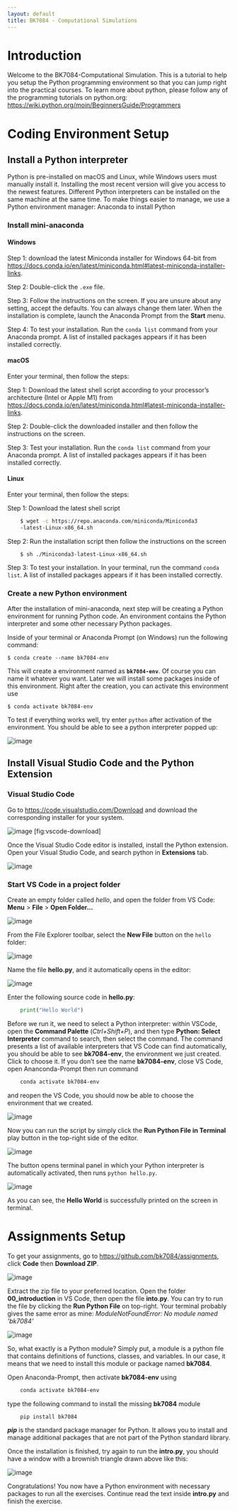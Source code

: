 ```yaml
---
layout: default
title: BK7084 - Computational Simulations
---
```


# Introduction

Welcome to the BK7084-Computational Simulation. This is a tutorial to
help you setup the Python programming environment so that you can jump
right into the practical courses. To learn more about python, please
follow any of the programming tutorials on python.org:
<https://wiki.python.org/moin/BeginnersGuide/Programmers>

# Coding Environment Setup

## Install a Python interpreter

Python is pre-installed on macOS and Linux, while Windows users must
manually install it. Installing the most recent version will give you
access to the newest features. Different Python interpreters can be
installed on the same machine at the same time. To make things easier to
manage, we use a Python environment manager: Anaconda to install Python

### Install mini-anaconda

#### Windows

  
Step 1: download the latest Miniconda installer for Windows 64-bit from
<https://docs.conda.io/en/latest/miniconda.html#latest-miniconda-installer-links>.

Step 2: Double-click the `.exe` file.

Step 3: Follow the instructions on the screen. If you are unsure about
any setting, accept the defaults. You can always change them later. When
the installation is complete, launch the Anaconda Prompt from the
**Start** menu.

Step 4: To test your installation. Run the `conda list` command from
your Anaconda prompt. A list of installed packages appears if it has
been installed correctly.

#### macOS

  
Enter your terminal, then follow the steps:

Step 1: Download the latest shell script according to your processor’s
architecture (Intel or Apple M1) from
<https://docs.conda.io/en/latest/miniconda.html#latest-miniconda-installer-links>.

Step 2: Double-click the downloaded installer and then follow the
instructions on the screen.

Step 3: Test your installation. Run the `conda list` command from your
Anaconda prompt. A list of installed packages appears if it has been
installed correctly.

#### Linux

  
Enter your terminal, then follow the steps:

Step 1: Download the latest shell script

``` bash
    $ wget -c https://repo.anaconda.com/miniconda/Miniconda3
    -latest-Linux-x86_64.sh
```

Step 2: Run the installation script then follow the instructions on the
screen

``` shell
    $ sh ./Miniconda3-latest-Linux-x86_64.sh
```

Step 3: To test your installation. In your terminal, run the command
`conda list`. A list of installed packages appears if it has been
installed correctly.

### Create a new Python environment

After the installation of mini-anaconda, next step will be creating a
Python environment for running Python code. An environment contains the
Python interpreter and some other necessary Python packages.

Inside of your terminal or Anaconda Prompt (on Windows) run the
following command:

``` shell
$ conda create --name bk7084-env
```

This will create a environment named as **`bk7084-env`**. Of course you
can name it whatever you want. Later we will install some packages
inside of this environment. Right after the creation, you can activate
this environment use

``` shell
$ conda activate bk7084-env
```

To test if everything works well, try enter `python` after activation of
the environment. You should be able to see a python interpreter popped
up:

![image](assets/../assets/images/crashcourse/linux-prompt.png)

## Install Visual Studio Code and the Python Extension

### Visual Studio Code

Go to <https://code.visualstudio.com/Download> and download the
corresponding installer for your system.

![image](assets/../assets/images/crashcourse/vscode-download.png)
<span id="fig:vscode-download" label="fig:vscode-download">\[fig:vscode-download\]</span>

Once the Visual Studio Code editor is installed, install the Python
extension. Open your Visual Studio Code, and search python in
**Extensions** tab.

![image](assets/../assets/images/crashcourse/vscode-ext.png)

### Start VS Code in a project folder

Create an empty folder called *hello*, and open the folder from VS Code:
**Menu** \> **File** \> **Open Folder...**

![image](assets/../assets/images/crashcourse/vscode-open.png)

From the File Explorer toolbar, select the **New File** button on the
`hello` folder:

![image](assets/../assets/images/crashcourse/vscode-new.png)

Name the file **hello.py**, and it automatically opens in the editor:

![image](assets/../assets/images/crashcourse/vscode-newfile.png)

Enter the following source code in **hello.py**:

``` python
    print("Hello World")
```

Before we run it, we need to select a Python interpreter: within VSCode,
open the **Command Palette** (*Ctrl+Shift+P*), and then type **Python:
Select Interpreter** command to search, then select the command. The
command presents a list of available interpreters that VS Code can find
automatically, you should be able to see **bk7084-env**, the environment
we just created. Click to choose it. If you don’t see the name
**bk7084-env**, close VS Code, open Ananconda-Prompt then run command

``` bash
    conda activate bk7084-env
```

and reopen the VS Code, you should now be able to choose the environment
that we created.

![image](assets/../assets/images/crashcourse/vscode-env.png)

Now you can run the script by simply click the **Run Python File in
Terminal** play button in the top-right side of the editor.

![image](assets/../assets/images/crashcourse/vscode-run.png)

The button opens terminal panel in which your Python interpreter is
automatically activated, then runs `python hello.py`.

![image](assets/../assets/images/crashcourse/vscode-tml.png)

As you can see, the **Hello World** is successfully printed on the
screen in terminal.

# Assignments Setup

To get your assignments, go to <https://github.com/bk7084/assignments>,
click **Code** then **Download ZIP**.

![image](assets/../assets/images/crashcourse/assignments.png)

Extract the zip file to your preferred location. Open the folder
**00\_introduction** in VS Code, then open the file **into.py**. You can
try to run the file by clicking the **Run Python File** on top-right.
Your terminal probably gives the same error as mine:
*ModuleNotFoundError: No module named ’bk7084’*

![image](assets/../assets/images/crashcourse/error_msg.png)

So, what exactly is a Python module? Simply put, a module is a python
file that contains definitions of functions, classes, and variables. In
our case, it means that we need to install this module or package named
**bk7084**.

Open Anaconda-Prompt, then activate **bk7084-env** using

``` bash
    conda activate bk7084-env
```

type the following command to install the missing **bk7084** module

``` bash
    pip install bk7084
```

***pip*** is the standard package manager for Python. It allows you to
install and manage additional packages that are not part of the Python
standard library.

Once the installation is finished, try again to run the **intro.py**,
you should have a window with a brownish triangle drawn above like this:

![image](assets/../assets/images/crashcourse/intro-cap.png)

Congratulations\! You now have a Python environment with necessary
packages to run all the exercises. Continue read the text inside
**intro.py** and finish the exercise.
